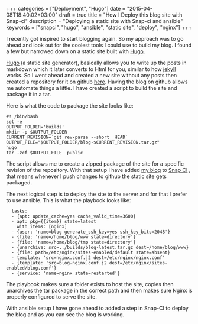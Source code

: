 +++
categories = ["Deployment", "Hugo"]
date = "2015-04-08T18:40:02+03:00"
draft = true
title = "How I Deploy this blog site with Snap-ci"
description = "Deploying a static site with Snap-ci and ansible"
keywords = ["snapci", "hugo", "ansible", "static site", "deploy", "nginx"]
+++

I recently got inspired to start blogging again. So my approach was to go ahead and look out for the coolest tools I could use to build my blog. I found a few but narrowed down on a static site built with [Hugo](http://gohugo.io/).


[Hugo](http://gohugo.io/) (a static site generator), basically allows you to write up the posts in markdown which it later converts to Html for you, similar to how [jekyll](http://jekyllrb.com/) works. So I went ahead and created a new site without any posts then created a repository for it on github [here](https://github.com/muranga/blog). Having the blog on github allows me automate things a little. I have created a script to build the site and package it in a tar. 

Here is what the code to package the site looks like:

	#! /bin/bash
	set -e
	OUTPUT_FOLDER='builds'
	mkdir -p $OUTPUT_FOLDER
	CURRENT_REVISION=`git rev-parse --short  HEAD`
	OUTPUT_FILE="$OUTPUT_FOLDER/blog-$CURRENT_REVISION.tar.gz"
	hugo
	tar -zcf $OUTPUT_FILE  public

The script allows me to create a zipped package of the site for a specific revision of the repository. With that setup I have added [my blog](https://github.com/muranga/blog) to [Snap CI](https://snap-ci.com/muranga/blog/branch/master) , that means whenever I push changes to github the static site gets packaged.

The next logical step is to deploy the site to the server and for that I prefer to use ansible.
This is what the playbook looks like:

	  tasks:
	  - {apt: update_cache=yes cache_valid_time=3600}
	  - apt: pkg={{item}} state=latest
	    with_items: [nginx]
	  - {user: 'name=blog generate_ssh_key=yes ssh_key_bits=2048'}
	  - {file: 'name=/home/blog/www state=directory'}
	  - {file: 'name=/home/blog/tmp state=directory'}
	  - {unarchive: src=../builds/blog-latest.tar.gz dest=/home/blog/www}
	  - {file: path=/etc/nginx/sites-enabled/default state=absent}
	  - template: 'src=nginx.conf.j2 dest=/etc/nginx/nginx.conf'
	  - {template: 'src=blog-nginx.conf.j2 dest=/etc/nginx/sites-enabled/blog.conf'}
	  - {service: 'name=nginx state=restarted'}

The playbook makes sure a folder exists to host the site, copies then unarchives the tar package in the correct path and then makes sure Nginx is properly configured to serve the site.

With ansible setup I have gone ahead to added a step in Snap-CI to deploy the blog and as you can see the blog is working. 



